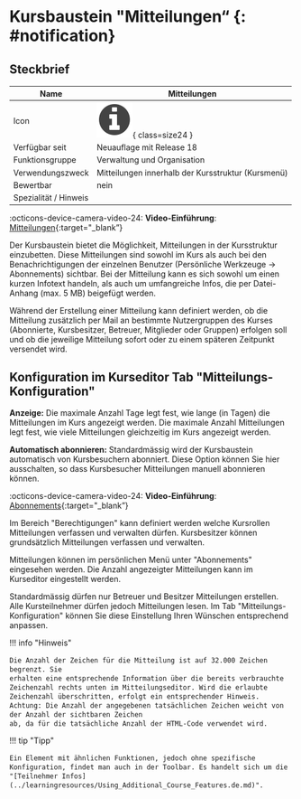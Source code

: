 # Kursbaustein "Mitteilungen“ {: #notification}


## Steckbrief

Name | Mitteilungen
---------|----------
Icon | ![Mitteilungen Icon](assets/infomessage.png){ class=size24  }
Verfügbar seit | Neuauflage mit Release 18
Funktionsgruppe | Verwaltung und Organisation
Verwendungszweck | Mitteilungen innerhalb der Kursstruktur (Kursmenü)
Bewertbar | nein
Spezialität / Hinweis |



:octicons-device-camera-video-24: **Video-Einführung**: [Mitteilungen](<https://www.youtube.com/embed/3tAj19Avfkk>){:target="_blank”}

Der Kursbaustein bietet die Möglichkeit, Mitteilungen in der Kursstruktur einzubetten. Diese Mitteilungen sind sowohl im Kurs als auch bei den Benachrichtigungen der einzelnen Benutzer (Persönliche Werkzeuge -> Abonnements) sichtbar. Bei der Mitteilung kann es sich sowohl um einen kurzen Infotext handeln, als auch um umfangreiche Infos, die per Datei-Anhang (max. 5 MB) beigefügt werden. 

Während der Erstellung einer Mitteilung kann definiert werden, ob die Mitteilung zusätzlich per Mail an bestimmte Nutzergruppen des Kurses (Abonnierte, Kursbesitzer, Betreuer, Mitglieder oder Gruppen) erfolgen soll und ob die jeweilige Mitteilung sofort oder zu einem späteren Zeitpunkt versendet wird.

## Konfiguration im Kurseditor Tab "Mitteilungs-Konfiguration"

 **Anzeige:** Die maximale Anzahl Tage legt fest, wie lange (in Tagen) die
Mitteilungen im Kurs angezeigt werden. Die maximale Anzahl Mitteilungen legt
fest, wie viele Mitteilungen gleichzeitig im Kurs angezeigt werden.

 **Automatisch abonnieren:** Standardmässig wird der Kursbaustein automatisch
von Kursbesuchern abonniert. Diese Option können Sie hier ausschalten, so dass
Kursbesucher Mitteilungen manuell abonnieren können.

:octicons-device-camera-video-24: **Video-Einführung**: [Abonnements](<https://www.youtube.com/embed/h9gOqt7TR7Q>){:target="_blank”}

Im Bereich "Berechtigungen" kann definiert werden welche Kursrollen Mitteilungen verfassen und verwalten dürfen. Kursbesitzer können grundsätzlich Mitteilungen verfassen und verwalten.

Mitteilungen können im persönlichen Menü unter "Abonnements" eingesehen werden. Die Anzahl angezeigter Mitteilungen kann im Kurseditor eingestellt werden.

Standardmässig dürfen nur Betreuer und Besitzer Mitteilungen erstellen. Alle Kursteilnehmer dürfen jedoch Mitteilungen lesen. Im Tab "Mitteilungs-Konfiguration" können Sie diese Einstellung Ihren Wünschen entsprechend anpassen.

!!! info "Hinweis"

    Die Anzahl der Zeichen für die Mitteilung ist auf 32.000 Zeichen begrenzt. Sie
    erhalten eine entsprechende Information über die bereits verbrauchte
    Zeichenzahl rechts unten im Mitteilungseditor. Wird die erlaubte Zeichenzahl überschritten, erfolgt ein entsprechender Hinweis. Achtung: Die Anzahl der angegebenen tatsächlichen Zeichen weicht von der Anzahl der sichtbaren Zeichen
    ab, da für die tatsächliche Anzahl der HTML-Code verwendet wird.

!!! tip "Tipp"

    Ein Element mit ähnlichen Funktionen, jedoch ohne spezifische Konfiguration, findet man auch in der Toolbar. Es handelt sich um die "[Teilnehmer Infos](../learningresources/Using_Additional_Course_Features.de.md)".
